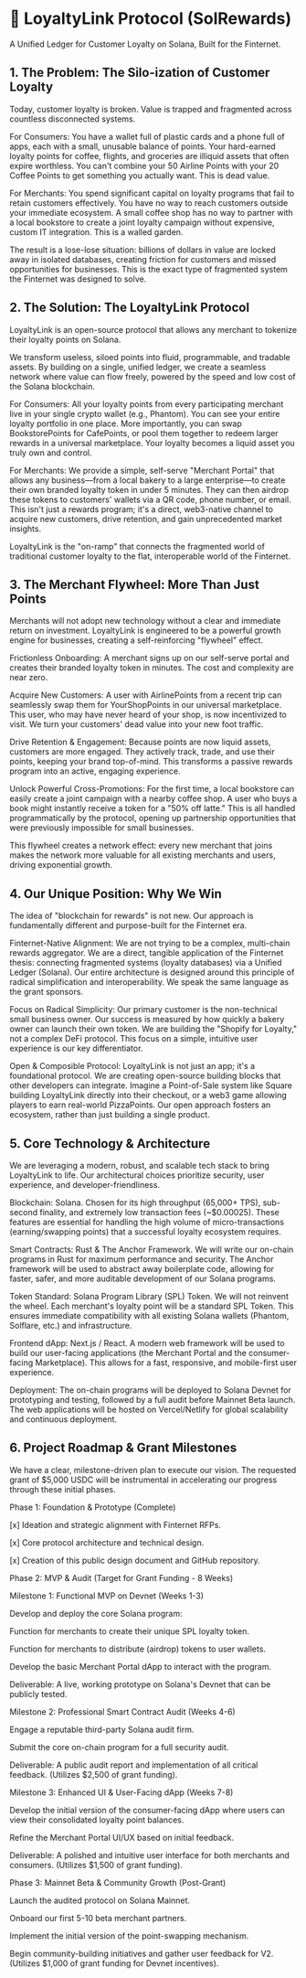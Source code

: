 # 🌟 LoyaltyLink Protocol (SolRewards)
A Unified Ledger for Customer Loyalty on Solana, Built for the Finternet.
## 1. The Problem: The Silo-ization of Customer Loyalty
Today, customer loyalty is broken. Value is trapped and fragmented across countless disconnected systems.

For Consumers: You have a wallet full of plastic cards and a phone full of apps, each with a small, unusable balance of points. Your hard-earned loyalty points for coffee, flights, and groceries are illiquid assets that often expire worthless. You can't combine your 50 Airline Points with your 20 Coffee Points to get something you actually want. This is dead value.

For Merchants: You spend significant capital on loyalty programs that fail to retain customers effectively. You have no way to reach customers outside your immediate ecosystem. A small coffee shop has no way to partner with a local bookstore to create a joint loyalty campaign without expensive, custom IT integration. This is a walled garden.

The result is a lose-lose situation: billions of dollars in value are locked away in isolated databases, creating friction for customers and missed opportunities for businesses. This is the exact type of fragmented system the Finternet was designed to solve.

## 2. The Solution: The LoyaltyLink Protocol
LoyaltyLink is an open-source protocol that allows any merchant to tokenize their loyalty points on Solana.

We transform useless, siloed points into fluid, programmable, and tradable assets. By building on a single, unified ledger, we create a seamless network where value can flow freely, powered by the speed and low cost of the Solana blockchain.

For Consumers: All your loyalty points from every participating merchant live in your single crypto wallet (e.g., Phantom). You can see your entire loyalty portfolio in one place. More importantly, you can swap BookstorePoints for CafePoints, or pool them together to redeem larger rewards in a universal marketplace. Your loyalty becomes a liquid asset you truly own and control.

For Merchants: We provide a simple, self-serve "Merchant Portal" that allows any business—from a local bakery to a large enterprise—to create their own branded loyalty token in under 5 minutes. They can then airdrop these tokens to customers' wallets via a QR code, phone number, or email. This isn't just a rewards program; it's a direct, web3-native channel to acquire new customers, drive retention, and gain unprecedented market insights.

LoyaltyLink is the "on-ramp" that connects the fragmented world of traditional customer loyalty to the flat, interoperable world of the Finternet.

## 3. The Merchant Flywheel: More Than Just Points
Merchants will not adopt new technology without a clear and immediate return on investment. LoyaltyLink is engineered to be a powerful growth engine for businesses, creating a self-reinforcing "flywheel" effect.

Frictionless Onboarding: A merchant signs up on our self-serve portal and creates their branded loyalty token in minutes. The cost and complexity are near zero.

Acquire New Customers: A user with AirlinePoints from a recent trip can seamlessly swap them for YourShopPoints in our universal marketplace. This user, who may have never heard of your shop, is now incentivized to visit. We turn your customers' dead value into your new foot traffic.

Drive Retention & Engagement: Because points are now liquid assets, customers are more engaged. They actively track, trade, and use their points, keeping your brand top-of-mind. This transforms a passive rewards program into an active, engaging experience.

Unlock Powerful Cross-Promotions: For the first time, a local bookstore can easily create a joint campaign with a nearby coffee shop. A user who buys a book might instantly receive a token for a "50% off latte." This is all handled programmatically by the protocol, opening up partnership opportunities that were previously impossible for small businesses.

This flywheel creates a network effect: every new merchant that joins makes the network more valuable for all existing merchants and users, driving exponential growth.

## 4. Our Unique Position: Why We Win
The idea of "blockchain for rewards" is not new. Our approach is fundamentally different and purpose-built for the Finternet era.

Finternet-Native Alignment: We are not trying to be a complex, multi-chain rewards aggregator. We are a direct, tangible application of the Finternet thesis: connecting fragmented systems (loyalty databases) via a Unified Ledger (Solana). Our entire architecture is designed around this principle of radical simplification and interoperability. We speak the same language as the grant sponsors.

Focus on Radical Simplicity: Our primary customer is the non-technical small business owner. Our success is measured by how quickly a bakery owner can launch their own token. We are building the "Shopify for Loyalty," not a complex DeFi protocol. This focus on a simple, intuitive user experience is our key differentiator.

Open & Composible Protocol: LoyaltyLink is not just an app; it's a foundational protocol. We are creating open-source building blocks that other developers can integrate. Imagine a Point-of-Sale system like Square building LoyaltyLink directly into their checkout, or a web3 game allowing players to earn real-world PizzaPoints. Our open approach fosters an ecosystem, rather than just building a single product.

## 5. Core Technology & Architecture
We are leveraging a modern, robust, and scalable tech stack to bring LoyaltyLink to life. Our architectural choices prioritize security, user experience, and developer-friendliness.

Blockchain: Solana. Chosen for its high throughput (65,000+ TPS), sub-second finality, and extremely low transaction fees (~$0.00025). These features are essential for handling the high volume of micro-transactions (earning/swapping points) that a successful loyalty ecosystem requires.

Smart Contracts: Rust & The Anchor Framework. We will write our on-chain programs in Rust for maximum performance and security. The Anchor framework will be used to abstract away boilerplate code, allowing for faster, safer, and more auditable development of our Solana programs.

Token Standard: Solana Program Library (SPL) Token. We will not reinvent the wheel. Each merchant's loyalty point will be a standard SPL Token. This ensures immediate compatibility with all existing Solana wallets (Phantom, Solflare, etc.) and infrastructure.

Frontend dApp: Next.js / React. A modern web framework will be used to build our user-facing applications (the Merchant Portal and the consumer-facing Marketplace). This allows for a fast, responsive, and mobile-first user experience.

Deployment: The on-chain programs will be deployed to Solana Devnet for prototyping and testing, followed by a full audit before Mainnet Beta launch. The web applications will be hosted on Vercel/Netlify for global scalability and continuous deployment.

## 6. Project Roadmap & Grant Milestones
We have a clear, milestone-driven plan to execute our vision. The requested grant of $5,000 USDC will be instrumental in accelerating our progress through these initial phases.

Phase 1: Foundation & Prototype (Complete)

[x] Ideation and strategic alignment with Finternet RFPs.

[x] Core protocol architecture and technical design.

[x] Creation of this public design document and GitHub repository.

Phase 2: MVP & Audit (Target for Grant Funding - 8 Weeks)

Milestone 1: Functional MVP on Devnet (Weeks 1-3)

Develop and deploy the core Solana program:

Function for merchants to create their unique SPL loyalty token.

Function for merchants to distribute (airdrop) tokens to user wallets.

Develop the basic Merchant Portal dApp to interact with the program.

Deliverable: A live, working prototype on Solana's Devnet that can be publicly tested.

Milestone 2: Professional Smart Contract Audit (Weeks 4-6)

Engage a reputable third-party Solana audit firm.

Submit the core on-chain program for a full security audit.

Deliverable: A public audit report and implementation of all critical feedback. (Utilizes $2,500 of grant funding).

Milestone 3: Enhanced UI & User-Facing dApp (Weeks 7-8)

Develop the initial version of the consumer-facing dApp where users can view their consolidated loyalty point balances.

Refine the Merchant Portal UI/UX based on initial feedback.

Deliverable: A polished and intuitive user interface for both merchants and consumers. (Utilizes $1,500 of grant funding).

Phase 3: Mainnet Beta & Community Growth (Post-Grant)

Launch the audited protocol on Solana Mainnet.

Onboard our first 5-10 beta merchant partners.

Implement the initial version of the point-swapping mechanism.

Begin community-building initiatives and gather user feedback for V2. (Utilizes $1,000 of grant funding for Devnet incentives).